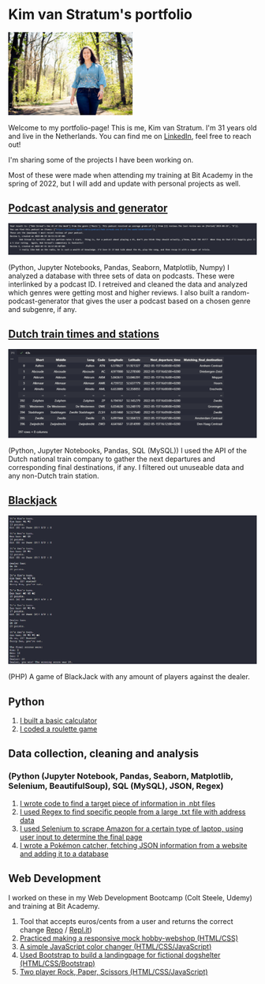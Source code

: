 # Kim van Stratum's portfolio

<img src="images/bplp.jpg" width="50%" height="auto">

Welcome to my portfolio-page! This is me, Kim van Stratum. I'm 31 years old and live in the Netherlands.
You can find me on [LinkedIn](https://www.linkedin.com/in/kimvanstratum/), feel free to reach out!

I'm sharing some of the projects I have been working on.

Most of these were made when attending my training at Bit Academy in the spring of 2022, but I will add and update with personal projects as well.

## [Podcast analysis and generator](https://github.com/KimvanSt/portfolio/tree/main/podcast)

<img src="images/podcastresult.png">

(Python, Jupyter Notebooks, Pandas, Seaborn, Matplotlib, Numpy)
I analyzed a database with three sets of data on podcasts. These were interlinked by a podcast ID. I retreived and cleaned the data and analyzed which genres were getting most and higher reviews. I also built a random-podcast-generator that gives the user a podcast based on a chosen genre and subgenre, if any.

## [Dutch train times and stations](https://github.com/KimvanSt/portfolio/tree/main/NS-stations)

<img src="images/nsresult.png">

(Python, Jupyter Notebooks, Pandas, SQL (MySQL))
I used the API of the Dutch national train company to gather the next departures and corresponding final destinations, if any. I filtered out unuseable data and any non-Dutch train station.

## [Blackjack](https://github.com/KimvanSt/portfolio/tree/main/Blackjack)

<img src="images/blackjack.png">

(PHP)
A game of BlackJack with any amount of players against the dealer.

## Python

1. [I built a basic calculator](https://github.com/KimvanSt/portfolio/blob/main/calculator.py)
2. [I coded a roulette game](https://github.com/KimvanSt/portfolio/blob/main/roulette.py)

## Data collection, cleaning and analysis

### (Python (Jupyter Notebook, Pandas, Seaborn, Matplotlib, Selenium, BeautifulSoup), SQL (MySQL), JSON, Regex)

1. [I wrote code to find a target piece of information in .nbt files](https://github.com/KimvanSt/portfolio/tree/main/minecraft-chests)
2. [I used Regex to find specific people from a large .txt file with address data](https://github.com/KimvanSt/portfolio/tree/main/people-file)
3. [I used Selenium to scrape Amazon for a certain type of laptop, using user input to determine the final page](https://github.com/KimvanSt/portfolio/tree/main/scrape-laptops)
4. [I wrote a Pokémon catcher, fetching JSON information from a website and adding it to a database](https://github.com/KimvanSt/portfolio/tree/main/Pokemon-catcher)

## Web Development

I worked on these in my Web Development Bootcamp (Colt Steele, Udemy) and training at Bit Academy.

1. Tool that accepts euros/cents from a user and returns the correct change [Repo](https://github.com/KimvanSt/portfolio/tree/main/changecalculator) / [Repl.it](https://change-calculator.kimm501.repl.co/))
2. [Practiced making a responsive mock hobby-webshop (HTML/CSS)](https://ruudsrommelhok.kimm501.repl.co/index.html)
3. [A simple JavaScript color changer (HTML/CSS/JavaScript)](https://colorpicker.kimm501.repl.co/)
4. [Used Bootstrap to build a landingpage for fictional dogshelter (HTML/CSS/Bootstrap)](https://boopbuddieslanding.kimm501.repl.co/)
5. [Two player Rock, Paper, Scissors (HTML/CSS/JavaScript)](https://rps.kimm501.repl.co/)
